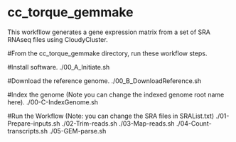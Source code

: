 # cc_torque_gemmake
This workfllow generates a gene expression matrix from a set of SRA RNAseq files using CloudyCluster.

#From the cc_torque_gemmake directory, run these workflow steps.

#Install software.
./00_A_Initiate.sh

#Download the reference genome.
./00_B_DownloadReference.sh

#Index the genome (Note you can change the indexed genome root name here).
./00-C-IndexGenome.sh

#Run the Workflow (Note: you can change the SRA files in SRAList.txt)
./01-Prepare-inputs.sh
./02-Trim-reads.sh
./03-Map-reads.sh
./04-Count-transcripts.sh
./05-GEM-parse.sh
